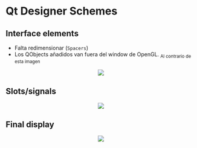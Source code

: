 # Qt Designer Schemes

## Interface elements
- Falta redimensionar (`Spacers`)
- Los QObjects añadidos van fuera del window de OpenGL. <sub>Al contrario de esta imagen </sub>

<p align="center">
<img src="https://github.com/RogerCL24/IDI/assets/90930371/6c8c2d8c-3306-4139-b95a-d044e20b0a0b"/>
</p>


## Slots/signals
<p align="center">
<img src="https://github.com/RogerCL24/IDI/assets/90930371/ed57fb99-82f1-45e5-9b19-6445001dfb1a"/>
</p>

## Final display

<p align="center">
<img src="https://github.com/RogerCL24/IDI/assets/90930371/deea7950-2466-4337-a977-dc8479676fc6"/>
</p>



